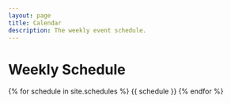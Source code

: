 ```yaml
---
layout: page
title: Calendar
description: The weekly event schedule.
---
```


# Weekly Schedule

{% for schedule in site.schedules %}
{{ schedule }}
{% endfor %}
